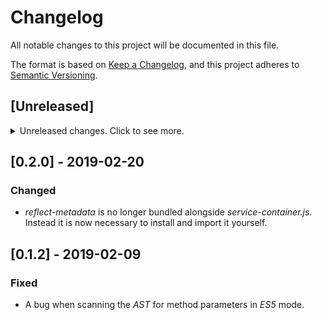 # Changelog
All notable changes to this project will be documented in this file.

The format is based on [Keep a Changelog](https://keepachangelog.com/en/1.0.0/),
and this project adheres to [Semantic Versioning](https://semver.org/spec/v2.0.0.html).

## [Unreleased]

<details>
    <summary>Unreleased changes. Click to see more.</summary>
    <ul>
        <li>`Collection` and `Arr` functionality are moved to a separate package.</li>
</details>

## [0.2.0] - 2019-02-20

### Changed

- _reflect-metadata_ is no longer bundled alongside _service-container.js_. Instead it is now necessary to install and import it yourself.

## [0.1.2] - 2019-02-09

### Fixed

- A bug when scanning the _AST_ for method parameters in _ES5_ mode.
